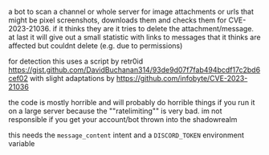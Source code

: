 a bot to scan a channel or whole server for image attachments or urls that might be pixel screenshots, downloads them and checks them for CVE-2023-21036. if it thinks they are it tries to delete the attachment/message. at last it will give out a small statistic with links to messages that it thinks are affected but couldnt delete (e.g. due to permissions)

for detection this uses a script by retr0id <https://gist.github.com/DavidBuchanan314/93de9d07f7fab494bcdf17c2bd6cef02> with slight adaptations by <https://github.com/infobyte/CVE-2023-21036>

the code is mostly horrible and will probably do horrible things if you run it on a large server because the ""ratelimiting"" is very bad. im not responsible if you get your account/bot thrown into the shadowrealm

this needs the `message_content` intent and a `DISCORD_TOKEN` environment variable
